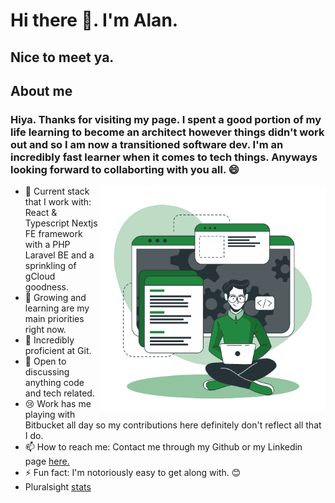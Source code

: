 # Hi there 👋. I'm Alan. 
## Nice to meet ya.

<!--
**Iceteatree/Iceteatree** is a ✨ _special_ ✨ repository because its `README.md` (this file) appears on your GitHub profile.
-->

## About me
### Hiya. Thanks for visiting my page. I spent a good portion of my life learning to become an architect however things didn't work out and so I am now a transitioned software dev. I'm an incredibly fast learner when it comes to tech things. Anyways looking forward to collaborting with you all. 😄

<img align="right" alt="GIF" src="https://github.com/Iceteatree/Iceteatree/blob/963cffd0e3a92d991842400f848d75e78a524bf6/Developer%20activity.gif" width="360px"/>

- 🔭 Current stack that I work with: React & Typescript Nextjs FE framework with a PHP Laravel BE and a sprinkling of gCloud goodness.
- 🌱 Growing and learning are my main priorities right now.
- 🦾 Incredibly proficient at Git.
- 🤔 Open to discussing anything code and tech related.
- 😢 Work has me playing with Bitbucket all day so my contributions here definitely don't reflect all that I do. 
- 📫 How to reach me: Contact me through my Github or my Linkedin page <a href="https://www.linkedin.com/in/alankow/">here.</a>
- ⚡ Fun fact: I'm notoriously easy to get along with. 😊
- Pluralsight <a href="https://app.pluralsight.com/profile/iceteatree?_gl=1*hyksh0*_ga*MTQwNzc5MDMyNy4xNjc4MjY2Njg3*_ga_525M96C6Y1*MTY4Mzg3OTYyNC4zLjEuMTY4Mzg3OTY1MS4wLjAuMA..">stats</a>
